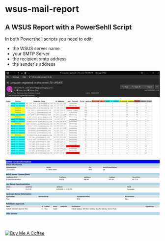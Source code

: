 # wsus-mail-report

## A WSUS Report with a PowerSehll Script

In both Powershell scripts you need to edit:
* the WSUS server name
* your SMTP Server
* the recipient smtp address 
* the sender´s address

![](imgs/wsus_01.jpg)

![](imgs/wsus_02.jpg)

#
<a href="https://www.buymeacoffee.com/haim_cohen" target="_blank"><img src="https://cdn.buymeacoffee.com/buttons/default-orange.png" alt="Buy Me A Coffee" height="41" width="174"></a>
